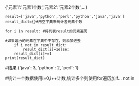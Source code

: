 {'元素1':'元素1个数','元素2':'元素2个数',...}

```
result=['java','python','perl','python','java','java']
result_dict={}#用空字典来统计各元素个数

for i in result: #将列表result的元素遍历

#如果遍历的元素在字典中不存在，则添加进去
    if i not in result_dict: 
        result_dict[i]=1else:
    result_dict[i]+=1
print(result_dict)
```

#结果
{'java': 3, 'python': 2, 'perl': 1}

#统计一个数据使用i=0,i++计数,统计多个则使用for遍历加if... not in